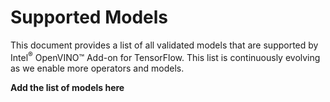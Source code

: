 # Supported Models

This document provides a list of all validated models that are supported by Intel<sup>®</sup> OpenVINO™ Add-on for TensorFlow. This list is continuously evolving as we enable more operators and models. 

**Add the list of models here**
